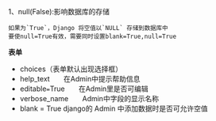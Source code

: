 1、null(False):影响数据库的存储

	如果为`True`，Django 将空值以`NULL` 存储到数据库中
	要使null=True有效，需要同时设置blank=True,null=True

**表单**

- choices（表单默认出现选择框）
- help_text　　在Admin中提示帮助信息
- editable``=``True　　在Admin里是否可编辑
- verbose_name　　Admin中字段的显示名称
- blank = True         django的 Admin 中添加数据时是否可允许空值